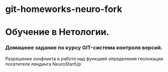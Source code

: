 # git-homeworks-neuro-fork
# Обучение в Нетологии. 

### Домашнее задание по курсу GIT-система контроля версий.

Разрешение конфликта в работе над функцией определения геолокации посетителя лендинга NeuroStartUp
